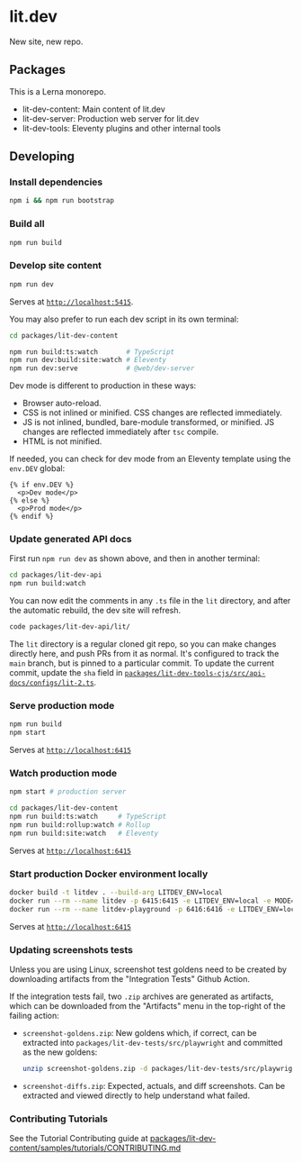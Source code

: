 # lit.dev

New site, new repo.

## Packages

This is a Lerna monorepo.

- lit-dev-content: Main content of lit.dev
- lit-dev-server: Production web server for lit.dev
- lit-dev-tools: Eleventy plugins and other internal tools

## Developing

### Install dependencies

```sh
npm i && npm run bootstrap
```

### Build all

```sh
npm run build
```

### Develop site content

```sh
npm run dev
```

Serves at [`http://localhost:5415`](http://localhost:5415).

You may also prefer to run each dev script in its own terminal:

```sh
cd packages/lit-dev-content

npm run build:ts:watch       # TypeScript
npm run dev:build:site:watch # Eleventy
npm run dev:serve            # @web/dev-server
```

Dev mode is different to production in these ways:

- Browser auto-reload.
- CSS is not inlined or minified. CSS changes are reflected immediately.
- JS is not inlined, bundled, bare-module transformed, or minified. JS changes
  are reflected immediately after `tsc` compile.
- HTML is not minified.

If needed, you can check for dev mode from an Eleventy template using the
`env.DEV` global:

```
{% if env.DEV %}
  <p>Dev mode</p>
{% else %}
  <p>Prod mode</p>
{% endif %}
```

### Update generated API docs

First run `npm run dev` as shown above, and then in another terminal:

```sh
cd packages/lit-dev-api
npm run build:watch
```

You can now edit the comments in any `.ts` file in the `lit` directory,
and after the automatic rebuild, the dev site will refresh.

```sh
code packages/lit-dev-api/lit/
```

The `lit` directory is a regular cloned git repo, so you can make changes
directly here, and push PRs from it as normal. It's configured to track the
`main` branch, but is pinned to a particular commit. To update the current
commit, update the `sha` field in
[`packages/lit-dev-tools-cjs/src/api-docs/configs/lit-2.ts`](https://github.com/lit/lit.dev/blob/main/packages/lit-dev-tools-cjs/src/api-docs/configs/lit-2.ts).

### Serve production mode

```sh
npm run build
npm start
```

Serves at [`http://localhost:6415`](http://localhost:6415)

### Watch production mode

```sh
npm start # production server

cd packages/lit-dev-content
npm run build:ts:watch     # TypeScript
npm run build:rollup:watch # Rollup
npm run build:site:watch   # Eleventy
```

Serves at [`http://localhost:6415`](http://localhost:6415)

### Start production Docker environment locally

```sh
docker build -t litdev . --build-arg LITDEV_ENV=local
docker run --rm --name litdev -p 6415:6415 -e LITDEV_ENV=local -e MODE=main litdev
docker run --rm --name litdev-playground -p 6416:6416 -e LITDEV_ENV=local -e MODE=playground litdev
```

Serves at [`http://localhost:6415`](http://localhost:6415)

### Updating screenshots tests

Unless you are using Linux, screenshot test goldens need to be created by
downloading artifacts from the "Integration Tests" Github Action.

If the integration tests fail, two `.zip` archives are generated as artifacts,
which can be downloaded from the "Artifacts" menu in the top-right of the failing action:

- `screenshot-goldens.zip`: New goldens which, if correct, can be extracted into
  `packages/lit-dev-tests/src/playwright` and committed as the new goldens:

  ```sh
  unzip screenshot-goldens.zip -d packages/lit-dev-tests/src/playwright
  ```

- `screenshot-diffs.zip`: Expected, actuals, and diff screenshots. Can be
  extracted and viewed directly to help understand what failed.

### Contributing Tutorials

See the Tutorial Contributing guide at [packages/lit-dev-content/samples/tutorials/CONTRIBUTING.md](./packages/lit-dev-content/samples/tutorials/CONTRIBUTING.md)
